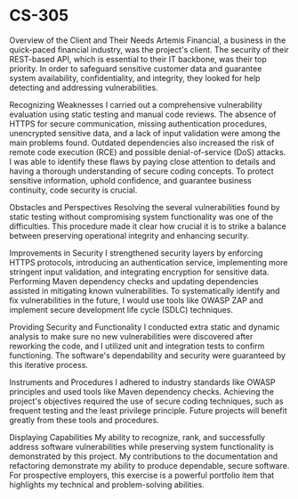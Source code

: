 # CS-305 

Overview of the Client and Their Needs
Artemis Financial, a business in the quick-paced financial industry, was the project's client. The security of their REST-based API, which is essential to their IT backbone, was their top priority. In order to safeguard sensitive customer data and guarantee system availability, confidentiality, and integrity, they looked for help detecting and addressing vulnerabilities.

Recognizing Weaknesses
I carried out a comprehensive vulnerability evaluation using static testing and manual code reviews. The absence of HTTPS for secure communication, missing authentication procedures, unencrypted sensitive data, and a lack of input validation were among the main problems found. Outdated dependencies also increased the risk of remote code execution (RCE) and possible denial-of-service (DoS) attacks. I was able to identify these flaws by paying close attention to details and having a thorough understanding of secure coding concepts. To protect sensitive information, uphold confidence, and guarantee business continuity, code security is crucial.

Obstacles and Perspectives
Resolving the several vulnerabilities found by static testing without compromising system functionality was one of the difficulties. This procedure made it clear how crucial it is to strike a balance between preserving operational integrity and enhancing security.

Improvements in Security
I strengthened security layers by enforcing HTTPS protocols, introducing an authentication service, implementing more stringent input validation, and integrating encryption for sensitive data. Performing Maven dependency checks and updating dependencies assisted in mitigating known vulnerabilities. To systematically identify and fix vulnerabilities in the future, I would use tools like OWASP ZAP and implement secure development life cycle (SDLC) techniques.

Providing Security and Functionality
I conducted extra static and dynamic analysis to make sure no new vulnerabilities were discovered after reworking the code, and I utilized unit and integration tests to confirm functioning. The software's dependability and security were guaranteed by this iterative process.

Instruments and Procedures
I adhered to industry standards like OWASP principles and used tools like Maven dependency checks. Achieving the project's objectives required the use of secure coding techniques, such as frequent testing and the least privilege principle. Future projects will benefit greatly from these tools and procedures.

Displaying Capabilities
My ability to recognize, rank, and successfully address software vulnerabilities while preserving system functionality is demonstrated by this project. My contributions to the documentation and refactoring demonstrate my ability to produce dependable, secure software. For prospective employers, this exercise is a powerful portfolio item that highlights my technical and problem-solving abilities.
